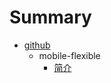 # Summary
 
* [github](github/readme.md)
	* mobile-flexible
		* [简介](github/mobile-flexible/readme.md)

